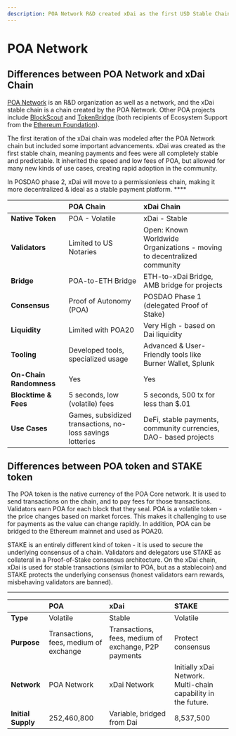 ```yaml
---
description: POA Network R&D created xDai as the first USD Stable Chain
---
```


# POA Network

## Differences between POA Network and xDai Chain

[POA Network](https://poa.network) is an R&D organization as well as a network, and the xDai stable chain is a chain created by the POA Network. Other POA projects include [BlockScout](https://docs.blockscout.com) and [TokenBridge](https://docs.tokenbridge.net/) \(both recipients of Ecosystem Support from the [Ethereum Foundation](https://ethereum.foundation/)\). 

The first iteration of the xDai chain was modeled after the POA Network chain but included some important advancements. xDai was created as the first stable chain, meaning payments and fees were all completely stable and predictable. It inherited the speed and low fees of POA, but allowed for many new kinds of use cases, creating rapid adoption in the community. 

In POSDAO phase 2, xDai will move to a permissionless chain, making it more decentralized & ideal as a stable payment platform.  ****

|  | **POA Chain** | **xDai Chain** |
| :--- | :--- | :--- |
| **Native Token** | POA - Volatile | xDai - Stable |
| **Validators** | Limited to US Notaries | Open: Known Worldwide Organizations - moving to decentralized community |
| **Bridge** | POA-to-ETH Bridge | ETH-to-xDai Bridge, AMB bridge for projects |
| **Consensus** | Proof of Autonomy \(POA\) | POSDAO Phase 1 \(delegated Proof of Stake\) |
| **Liquidity** | Limited with POA20 | Very High -  based on Dai liquidity |
| **Tooling** | Developed tools, specialized usage | Advanced & User-Friendly tools like Burner Wallet, Splunk  |
| **On-Chain Randomness** | Yes | Yes |
| **Blocktime & Fees** | 5 seconds, low \(volatile\) fees | 5 seconds, 500 tx for less than $.01 |
| **Use Cases** | Games, subsidized transactions, no-loss savings lotteries | DeFi, stable payments, community currencies, DAO- based projects  |

## Differences between POA token and STAKE token

The POA token is the native currency of the POA Core network. It is used to send transactions on the chain, and to pay fees for those transactions. Validators earn POA for each block that they seal. POA is a volatile token - the price changes based on market forces. This makes it challenging to use for payments as the value can change rapidly. In addition, POA can be bridged to the Ethereum mainnet and used as POA20.

STAKE is an entirely different kind of token - it is used to secure the underlying consensus of a chain. Validators and delegators use STAKE as collateral in a Proof-of-Stake consensus architecture. On the xDai chain, xDai is used for stable transactions \(similar to POA, but as a stablecoin\) and STAKE protects the underlying consensus \(honest validators earn rewards, misbehaving validators are banned\).    
****

|  | **POA** | **xDai**  | **STAKE** |
| :--- | :--- | :--- | :--- |
| **Type** | Volatile | Stable | Volatile |
| **Purpose** | Transactions, fees, medium of exchange | Transactions, fees, medium of exchange, P2P payments | Protect consensus |
| **Network** | POA Network | xDai Network | Initially xDai Network. Multi-chain capability in the future. |
| **Initial Supply** | 252,460,800 | Variable, bridged from Dai | 8,537,500 |

